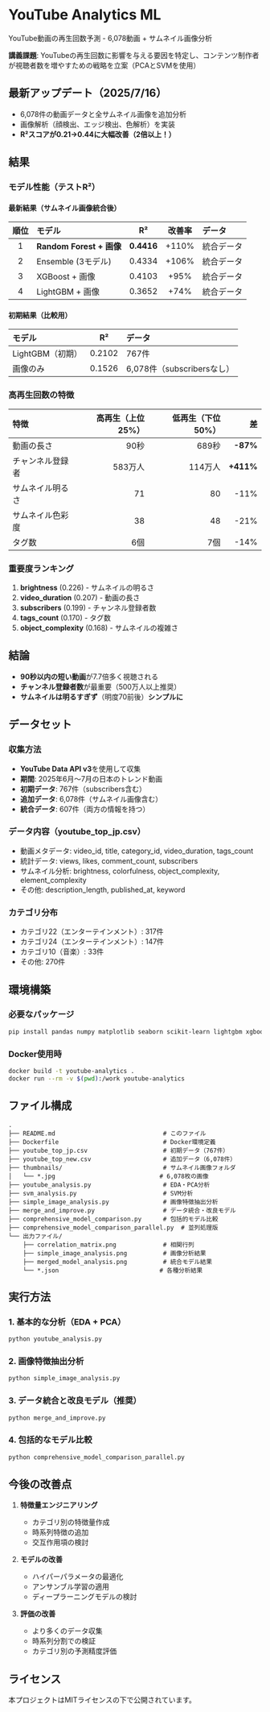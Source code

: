 # YouTube Analytics ML

YouTube動画の再生回数予測 - 6,078動画 + サムネイル画像分析

**講義課題**: YouTubeの再生回数に影響を与える要因を特定し、コンテンツ制作者が視聴者数を増やすための戦略を立案（PCAとSVMを使用）

## 最新アップデート（2025/7/16）
- 6,078件の動画データと全サムネイル画像を追加分析
- 画像解析（顔検出、エッジ検出、色解析）を実装
- **R²スコアが0.21→0.44に大幅改善（2倍以上！）**

## 結果

### モデル性能（テストR²）

#### 最新結果（サムネイル画像統合後）
| 順位 | モデル | R² | 改善率 | データ |
|:---:|:---|:---:|:---:|:---|
| 1 | **Random Forest + 画像** | **0.4416** | +110% | 統合データ |
| 2 | Ensemble (3モデル) | 0.4334 | +106% | 統合データ |
| 3 | XGBoost + 画像 | 0.4103 | +95% | 統合データ |
| 4 | LightGBM + 画像 | 0.3652 | +74% | 統合データ |

#### 初期結果（比較用）
| モデル | R² | データ |
|:---|:---:|:---|
| LightGBM（初期） | 0.2102 | 767件 |
| 画像のみ | 0.1526 | 6,078件（subscribersなし） |

### 高再生回数の特徴
| 特徴 | 高再生（上位25%） | 低再生（下位50%） | 差 |
|:---|---:|---:|---:|
| 動画の長さ | 90秒 | 689秒 | **-87%** |
| チャンネル登録者 | 583万人 | 114万人 | **+411%** |
| サムネイル明るさ | 71 | 80 | -11% |
| サムネイル色彩度 | 38 | 48 | -21% |
| タグ数 | 6個 | 7個 | -14% |

### 重要度ランキング
1. **brightness** (0.226) - サムネイルの明るさ
2. **video_duration** (0.207) - 動画の長さ
3. **subscribers** (0.199) - チャンネル登録者数
4. **tags_count** (0.170) - タグ数
5. **object_complexity** (0.168) - サムネイルの複雑さ

## 結論
- **90秒以内の短い動画**が7.7倍多く視聴される
- **チャンネル登録者数**が最重要（500万人以上推奨）
- **サムネイルは明るすぎず**（明度70前後）**シンプルに**

## データセット

### 収集方法
- **YouTube Data API v3**を使用して収集
- **期間**: 2025年6月〜7月の日本のトレンド動画
- **初期データ**: 767件（subscribers含む）
- **追加データ**: 6,078件（サムネイル画像含む）
- **統合データ**: 607件（両方の情報を持つ）

### データ内容（youtube_top_jp.csv）
- 動画メタデータ: video_id, title, category_id, video_duration, tags_count
- 統計データ: views, likes, comment_count, subscribers
- サムネイル分析: brightness, colorfulness, object_complexity, element_complexity
- その他: description_length, published_at, keyword

### カテゴリ分布
- カテゴリ22（エンターテインメント）: 317件
- カテゴリ24（エンターテインメント）: 147件
- カテゴリ10（音楽）: 33件
- その他: 270件

## 環境構築

### 必要なパッケージ
```bash
pip install pandas numpy matplotlib seaborn scikit-learn lightgbm xgboost
```

### Docker使用時
```bash
docker build -t youtube-analytics .
docker run --rm -v $(pwd):/work youtube-analytics
```

## ファイル構成

```
.
├── README.md                              # このファイル
├── Dockerfile                             # Docker環境定義
├── youtube_top_jp.csv                     # 初期データ（767件）
├── youtube_top_new.csv                    # 追加データ（6,078件）
├── thumbnails/                            # サムネイル画像フォルダ
│   └── *.jpg                             # 6,078枚の画像
├── youtube_analysis.py                    # EDA・PCA分析
├── svm_analysis.py                        # SVM分析
├── simple_image_analysis.py               # 画像特徴抽出分析
├── merge_and_improve.py                   # データ統合・改良モデル
├── comprehensive_model_comparison.py      # 包括的モデル比較
├── comprehensive_model_comparison_parallel.py  # 並列処理版
└── 出力ファイル/
    ├── correlation_matrix.png             # 相関行列
    ├── simple_image_analysis.png          # 画像分析結果
    ├── merged_model_analysis.png          # 統合モデル結果
    └── *.json                            # 各種分析結果
```

## 実行方法

### 1. 基本的な分析（EDA + PCA）
```bash
python youtube_analysis.py
```

### 2. 画像特徴抽出分析
```bash
python simple_image_analysis.py
```

### 3. データ統合と改良モデル（推奨）
```bash
python merge_and_improve.py
```

### 4. 包括的なモデル比較
```bash
python comprehensive_model_comparison_parallel.py
```

## 今後の改善点

1. **特徴量エンジニアリング**
   - カテゴリ別の特徴量作成
   - 時系列特徴の追加
   - 交互作用項の検討

2. **モデルの改善**
   - ハイパーパラメータの最適化
   - アンサンブル学習の適用
   - ディープラーニングモデルの検討

3. **評価の改善**
   - より多くのデータ収集
   - 時系列分割での検証
   - カテゴリ別の予測精度評価

## ライセンス

本プロジェクトはMITライセンスの下で公開されています。